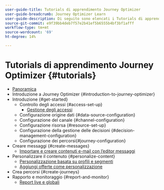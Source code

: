 ```yaml
---
user-guide-title: Tutorials di apprendimento Journey Optimizer
user-guide-breadcrumb: Journey Optimizer Learn
user-guide-description: Di seguito sono elencati i Tutorials di apprendimento di Journey Optimizer.
source-git-commit: e9f39bb4deb7f57e2b41ef5b6555b4bf3bf1afff
workflow-type: tm+mt
source-wordcount: '69'
ht-degree: 14%

---
```



# Tutorials di apprendimento Journey Optimizer {#tutorials}

+ [Panoramica](/help/overview.md)
+ Introduzione a Journey Optimizer {#introduction-to-journey-optimizer}
+ Introduzione {#get-started}
   + Controllo degli accessi {#access-set-up}
      + [Gestione degli accessi](/help/set-up-access/access-management.md)
   + Configurazione origine dati {#data-source-configuration}
   + Configurazione del canale {#channel-configuration}
   + Configurazione risorsa {#resource-set-up}
   + Configurazione della gestione delle decisioni {#decision-management-configuration}
   + Configurazione dei percorsi{#journey-configuration}
+ Creare messaggi {#create-messages}
   + [Importare e creare contenuti e-mail con l’editor messaggi](/help/create-messages/import-and-author-email-content.md)
+ Personalizzare il contenuto {#personalize-content}
   + [Personalizzazione basata su profili e segmenti](/help/personalize-content/profile-and-segment-membership-based-personalization.md)
   + [Aggiungi offerte come personalizzazione](/help/personalize-content/add-offer-decisioning-to-messages.md)
+ Crea percorsi {#create-journeys}
+ Rapporto e monitoraggio {#report-and-monitor}
   + [Report live e globali](/help/report-and-monitor/live-and-global-reports.md)
